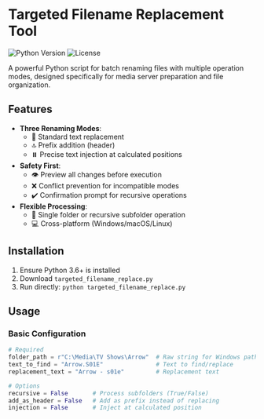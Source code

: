# Targeted Filename Replacement Tool

![Python Version](https://img.shields.io/badge/python-3.6+-blue.svg)
![License](https://img.shields.io/badge/license-MIT-green.svg)

A powerful Python script for batch renaming files with multiple operation modes, designed specifically for media server preparation and file organization.

## Features

- **Three Renaming Modes**:
  - 🔄 Standard text replacement
  - 🔝 Prefix addition (header)
  - ⏸️ Precise text injection at calculated positions
- **Safety First**:
  - 👁️ Preview all changes before execution
  - ❌ Conflict prevention for incompatible modes
  - ✔️ Confirmation prompt for recursive operations
- **Flexible Processing**:
  - 📂 Single folder or recursive subfolder operation
  - 💻 Cross-platform (Windows/macOS/Linux)

## Installation

1. Ensure Python 3.6+ is installed
2. Download `targeted_filename_replace.py`
3. Run directly: `python targeted_filename_replace.py`

## Usage

### Basic Configuration
```python
# Required
folder_path = r"C:\Media\TV Shows\Arrow"  # Raw string for Windows paths
text_to_find = "Arrow.S01E"               # Text to find/replace
replacement_text = "Arrow - s01e"         # Replacement text

# Options
recursive = False       # Process subfolders (True/False)
add_as_header = False   # Add as prefix instead of replacing
injection = False       # Inject at calculated position
